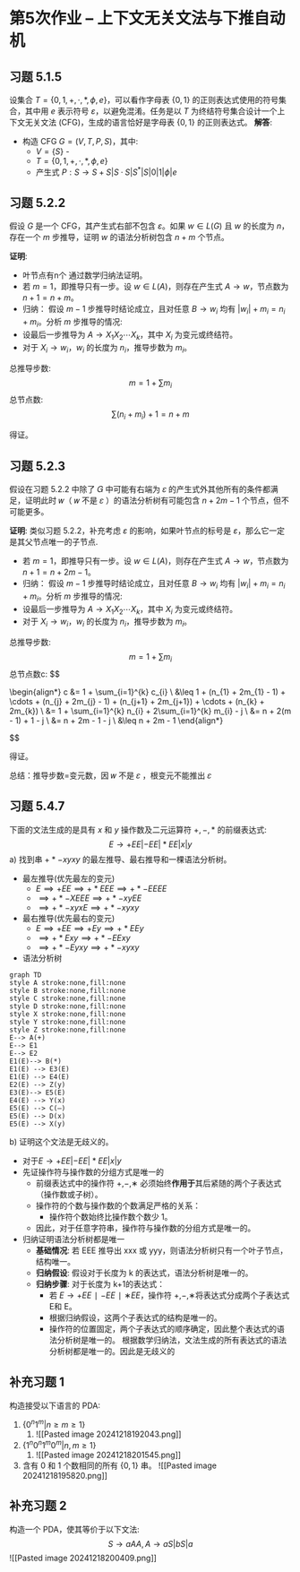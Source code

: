 # 第5次作业 – 上下文无关文法与下推自动机
## 习题 5.1.5 
设集合 $T = \{0, 1, +, \cdot, *, \phi, e\}$，可以看作字母表 $\{0, 1\}$ 的正则表达式使用的符号集合，其中用 $e$ 表示符号 $\varepsilon$，以避免混淆。任务是以 $T$ 为终结符号集合设计一个上下文无关文法 (CFG)，生成的语言恰好是字母表 $\{0, 1\}$ 的正则表达式。
**解答**: 
- 构造 CFG $G=(V, T, P, S)$，其中: 
	- $V = \{S\}$ -
	- $T = \{0, 1, +, \cdot, *, \phi, e\}$ 
	- 产生式 $P:S → S + S | S · S | S^* | S | 0 | 1 | \phi | e$

## 习题 5.2.2
假设 $G$ 是一个 CFG，其产生式右部不包含 $\varepsilon$。如果 $w \in L(G)$ 且 $w$ 的长度为 $n$，存在一个 $m$ 步推导，证明 $w$ 的语法分析树包含 $n + m$ 个节点。

**证明**:
- 叶节点有n个
通过数学归纳法证明。
- 若 $m = 1$，即推导只有一步。设 $w \in L(A)$，则存在产生式 $A → w$，节点数为 $n + 1 = n + m$。
-  归纳：
假设 $m-1$ 步推导时结论成立，且对任意 $B → w_i$ 均有 $|w_i| + m_i = n_i + m_i$。分析 $m$ 步推导的情况:
- 设最后一步推导为 $A → X_1 X_2 \cdots X_k$，其中 $X_i$ 为变元或终结符。
- 对于 $X_i → w_i$，$w_i$ 的长度为 $n_i$，推导步数为 $m_i$。

总推导步数:
$$ m = 1 + \sum m_i $$
总节点数:
$$  \sum (n_i + m_i) + 1 = n + m $$

得证。

## 习题 5.2.3
假设在习题 5.2.2 中除了 𝐺 中可能有右端为 𝜀 的产生式外其他所有的条件都满足，证明此时 𝑤（ 𝑤 不是 𝜀 ）的语法分析树有可能包含 $n+2m-1$ 个节点，但不可能更多。

**证明**:
类似习题 5.2.2，补充考虑 $\varepsilon$ 的影响，如果叶节点的标号是 $\varepsilon$，那么它一定是其父节点唯一的子节点.
- 若 $m = 1$，即推导只有一步。设 $w \in L(A)$，则存在产生式 $A → w$，节点数为 $n + 1 = n + 2m-1$。
-  归纳：
假设 $m-1$ 步推导时结论成立，且对任意 $B → w_i$ 均有 $|w_i| + m_i = n_i + m_i$。分析 $m$ 步推导的情况:
- 设最后一步推导为 $A → X_1 X_2 \cdots X_k$，其中 $X_i$ 为变元或终结符。
- 对于 $X_i → w_i$，$w_i$ 的长度为 $n_i$，推导步数为 $m_i$。

总推导步数:
$$ m = 1 + \sum m_i $$
总节点数c:
$$ 

\begin{align*}
c &= 1 + \sum_{i=1}^{k} c_{i} \\
&\leq 1 + (n_{1} + 2m_{1} - 1) + \cdots + (n_{j} + 2m_{j} - 1) + (n_{j+1} + 2m_{j+1}) + \cdots + (n_{k} + 2m_{k}) \\
&= 1 + \sum_{i=1}^{k} n_{i} + 2\sum_{i=1}^{k} m_{i} - j \\
&= n + 2(m - 1) + 1 - j \\
&= n + 2m - 1 - j \\
&\leq n + 2m - 1
\end{align*}

$$

得证。

总结：推导步数=变元数，因 𝑤 不是 𝜀 ，根变元不能推出 𝜀

## 习题 5.4.7
 下面的文法生成的是具有 $x$ 和 $y$ 操作数及二元运算符 $+, -, *$ 的前缀表达式:$$E → +EE | -EE | *EE | x | y$$a) 找到串 $+*-xyxy$ 的最左推导、最右推导和一棵语法分析树。
 - 最左推导(优先最左的变元)
	 - $E\implies +EE \implies +*EEE\implies +*-EEEE$
	 - $\implies +*-XEEE \implies +*-xyEE$
	 - $\implies+*-xyxE \implies +*-xyxy$
 - 最右推导(优先最右的变元)
	 - $E\implies +EE\implies+Ey\implies+*EEy$
	 - $\implies+*Exy\implies+*-EExy$
	 - $\implies+*-Eyxy\implies+*-xyxy$
 - 语法分析树
 ```mermaid
graph TD
style A stroke:none,fill:none
style B stroke:none,fill:none
style C stroke:none,fill:none
style D stroke:none,fill:none
style X stroke:none,fill:none
style Y stroke:none,fill:none
style Z stroke:none,fill:none
E--> A(+)
E--> E1
E--> E2
E1(E)--> B(*)
E1(E) --> E3(E)
E1(E) --> E4(E)
E2(E) --> Z(y)
E3(E)--> E5(E)
E4(E) --> Y(x)
E5(E) --> C(—)
E5(E) --> D(x)
E5(E) --> X(y)
```

b) 证明这个文法是无歧义的。
- 对于$E → +EE | -EE | *EE | x | y$
- 先证操作符与操作数的分组方式是唯一的
	- 前缀表达式中的操作符 +,−,∗ 必须始终**作用于**其后紧随的两个子表达式（操作数或子树）。
	- 操作符的个数与操作数的个数满足严格的关系：
	    - 操作符个数始终比操作数个数少 1。
	- 因此，对于任意字符串，操作符与操作数的分组方式是唯一的。
- 归纳证明语法分析树都是唯一
	-  **基础情况**: 若 EEE 推导出 xxx 或 yyy，则语法分析树只有一个叶子节点，结构唯一。    
	- **归纳假设**: 假设对于长度为 k 的表达式，语法分析树是唯一的。    
	- **归纳步骤**: 对于长度为 k+1的表达式：    
	    - 若 $E→+EE∣−EE∣∗EE$，操作符 +,−,∗将表达式分成两个子表达式 E和 E。
	    - 根据归纳假设，这两个子表达式的结构是唯一的。
	    - 操作符的位置固定，两个子表达式的顺序确定，因此整个表达式的语法分析树是唯一的。
根据数学归纳法，文法生成的所有表达式的语法分析树都是唯一的。因此是无歧义的
## 补充习题 1
 构造接受以下语言的 PDA:
1. $\{ 0^n 1^m | n \geq m\geq1 \}$
	1. ![[Pasted image 20241218192043.png]]
2. $\{ 1^n 0^n 1^m 0^m | n, m \geq 1 \}$
	1. ![[Pasted image 20241218201545.png]]
3. 含有 0 和 1 个数相同的所有 $\{0, 1\}$ 串。
![[Pasted image 20241218195820.png]]

## 补充习题 2
构造一个 PDA，使其等价于以下文法:
$$S → aAA ,A → aS | bS | a$$
![[Pasted image 20241218200409.png]]